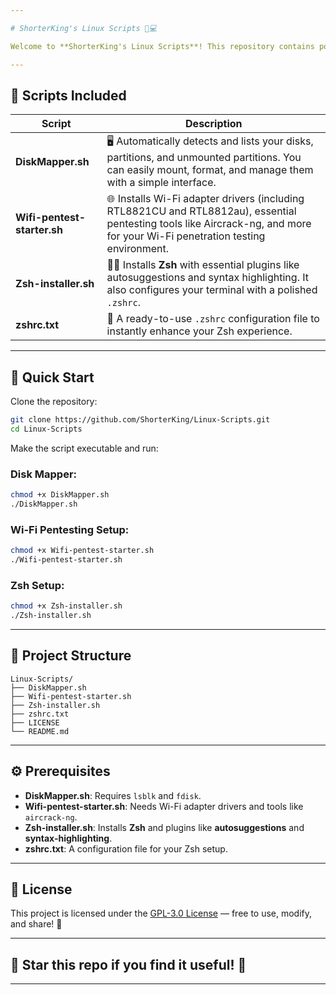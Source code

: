 ```yaml
---

# ShorterKing's Linux Scripts 🐧💻

Welcome to **ShorterKing's Linux Scripts**! This repository contains powerful, time-saving scripts designed for Linux systems. Whether you’re managing your disks, setting up Wi-Fi penetration testing tools, or configuring your **Zsh** shell, these scripts help you automate tasks and optimize your workflow. 🚀✨

---
```


## 📜 Scripts Included

| Script | Description |
|--------|-------------|
| **DiskMapper.sh** | 🖥️ Automatically detects and lists your disks, partitions, and unmounted partitions. You can easily mount, format, and manage them with a simple interface. |
| **Wifi-pentest-starter.sh** | 🌐 Installs Wi-Fi adapter drivers (including RTL8821CU and RTL8812au), essential pentesting tools like Aircrack-ng, and more for your Wi-Fi penetration testing environment. |
| **Zsh-installer.sh** | 🧑‍💻 Installs **Zsh** with essential plugins like autosuggestions and syntax highlighting. It also configures your terminal with a polished `.zshrc`. |
| **zshrc.txt** | 🖤 A ready-to-use `.zshrc` configuration file to instantly enhance your Zsh experience. |

---

## 🚀 Quick Start

Clone the repository:  
```bash
git clone https://github.com/ShorterKing/Linux-Scripts.git
cd Linux-Scripts
```

Make the script executable and run:

### Disk Mapper:
```bash
chmod +x DiskMapper.sh
./DiskMapper.sh
```

### Wi-Fi Pentesting Setup:
```bash
chmod +x Wifi-pentest-starter.sh
./Wifi-pentest-starter.sh
```

### Zsh Setup:
```bash
chmod +x Zsh-installer.sh
./Zsh-installer.sh
```

---

## 📂 Project Structure

```
Linux-Scripts/
├── DiskMapper.sh
├── Wifi-pentest-starter.sh
├── Zsh-installer.sh
├── zshrc.txt
├── LICENSE
└── README.md
```

---

## ⚙️ Prerequisites

- **DiskMapper.sh**: Requires `lsblk` and `fdisk`.
- **Wifi-pentest-starter.sh**: Needs Wi-Fi adapter drivers and tools like `aircrack-ng`.
- **Zsh-installer.sh**: Installs **Zsh** and plugins like **autosuggestions** and **syntax-highlighting**.
- **zshrc.txt**: A configuration file for your Zsh setup.

---

## 🔐 License

This project is licensed under the [GPL-3.0 License](LICENSE) — free to use, modify, and share! 🎉

---

## 🌟 Star this repo if you find it useful! 🌟

---
